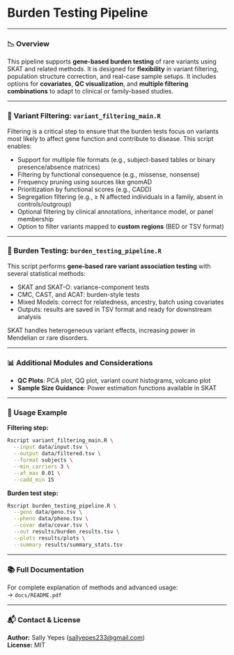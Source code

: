 
# Burden Testing Pipeline

---

### 📉 Overview
This pipeline supports **gene-based burden testing** of rare variants using SKAT and related methods. It is designed for **flexibility** in variant filtering, population structure correction, and real-case sample setups. It includes options for **covariates**, **QC visualization**, and **multiple filtering combinations** to adapt to clinical or family-based studies.

---

### 🧬 Variant Filtering: `variant_filtering_main.R`
Filtering is a critical step to ensure that the burden tests focus on variants most likely to affect gene function and contribute to disease. This script enables:

- Support for multiple file formats (e.g., subject-based tables or binary presence/absence matrices)
- Filtering by functional consequence (e.g., missense, nonsense)
- Frequency pruning using sources like gnomAD
- Prioritization by functional scores (e.g., CADD)
- Segregation filtering (e.g., ≥ N affected individuals in a family, absent in controls/outgroup)
- Optional filtering by clinical annotations, inheritance model, or panel membership
- Option to filter variants mapped to **custom regions** (BED or TSV format)

---

### 🧪 Burden Testing: `burden_testing_pipeline.R`
This script performs **gene-based rare variant association testing** with several statistical methods:

- SKAT and SKAT-O: variance-component tests
- CMC, CAST, and ACAT: burden-style tests
- Mixed Models: correct for relatedness, ancestry, batch using covariates
- Outputs: results are saved in TSV format and ready for downstream analysis

SKAT handles heterogeneous variant effects, increasing power in Mendelian or rare disorders.

---

### 📊 Additional Modules and Considerations
- **QC Plots**: PCA plot, QQ plot, variant count histograms, volcano plot
- **Sample Size Guidance**: Power estimation functions available in SKAT

---

### 🧾 Usage Example
**Filtering step:**
```bash
Rscript variant_filtering_main.R \
  --input data/input.tsv \
  --output data/filtered.tsv \
  --format subjects \
  --min_carriers 3 \
  --af_max 0.01 \
  --cadd_min 15
```

**Burden test step:**
```bash
Rscript burden_testing_pipeline.R \
  --geno data/geno.tsv \
  --pheno data/pheno.tsv \
  --covar data/covar.tsv \
  --out results/burden_results.tsv \
  --plots results/plots \
  --summary results/summary_stats.tsv
```

---

### 📚 Full Documentation
For complete explanation of methods and advanced usage:  
→ `docs/README.pdf`

---

### 📬 Contact & License
**Author:** Sally Yepes (sallyepes233@gmail.com)  
**License:** MIT


